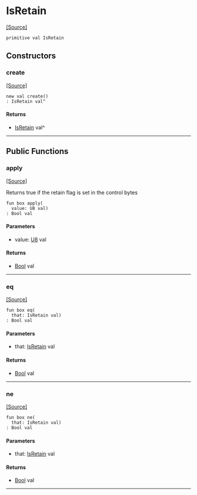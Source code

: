 # IsRetain
<span class="source-link">[[Source]](src/mqtt-publisher/flagFunctions.md#L-0-36)</span>
```pony
primitive val IsRetain
```

## Constructors

### create
<span class="source-link">[[Source]](src/mqtt-publisher/flagFunctions.md#L-0-36)</span>


```pony
new val create()
: IsRetain val^
```

#### Returns

* [IsRetain](mqtt-publisher-IsRetain.md) val^

---

## Public Functions

### apply
<span class="source-link">[[Source]](src/mqtt-publisher/flagFunctions.md#L-0-36)</span>


Returns true if the retain flag is set in the control bytes


```pony
fun box apply(
  value: U8 val)
: Bool val
```
#### Parameters

*   value: [U8](builtin-U8.md) val

#### Returns

* [Bool](builtin-Bool.md) val

---

### eq
<span class="source-link">[[Source]](src/mqtt-publisher/flagFunctions.md#L-0-36)</span>


```pony
fun box eq(
  that: IsRetain val)
: Bool val
```
#### Parameters

*   that: [IsRetain](mqtt-publisher-IsRetain.md) val

#### Returns

* [Bool](builtin-Bool.md) val

---

### ne
<span class="source-link">[[Source]](src/mqtt-publisher/flagFunctions.md#L-0-36)</span>


```pony
fun box ne(
  that: IsRetain val)
: Bool val
```
#### Parameters

*   that: [IsRetain](mqtt-publisher-IsRetain.md) val

#### Returns

* [Bool](builtin-Bool.md) val

---

